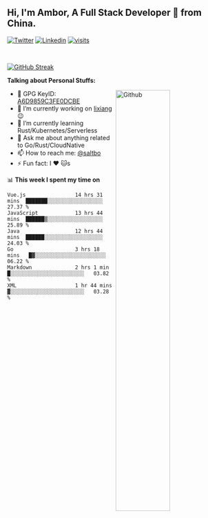 ## Hi, I'm Ambor, A Full Stack Developer 🚀 from China.

[![Twitter](https://img.shields.io/badge/-saltbo-1ca0f1?style=flat&logo=twitter&logoColor=white)](https://twitter.com/rdsaltbo)
[![Linkedin](https://img.shields.io/badge/-saltbo-blue?style=flat&logo=Linkedin&logoColor=white)](https://www.linkedin.com/in/saltbo/)
[![visits](https://visitor.vercel.app/page/saltbo?color=light-green)](https://github.com/saltbo/)

&nbsp;  

[![GitHub Streak](http://github-readme-streak-stats.herokuapp.com?user=saltbo&hide_border=true&date_format=M%20j%5B%2C%20Y%5D)](https://git.io/streak-stats)

**Talking about Personal Stuffs:**
<!-- Any image aligned to the right. Beware the width  -->
<img width="50%" align="right" alt="Github" src="https://raw.githubusercontent.com/saltbo/saltbo/master/images/git-header.svg" />

- 🤘 GPG KeyID: [A6D9859C3FE0DCBE](https://saltbo.cn/pgp_keys.asc)
- 🔭 I’m currently working on [lixiang](https://www.lixiang.com/) :wink:
- 🌱 I’m currently learning Rust/Kubernetes/Serverless
- 💬 Ask me about anything related to Go/Rust/CloudNative
- 📫 How to reach me: [@saltbo](https://t.me/saltbo)
- ⚡ Fun fact: I :heart: :cat:s


📊 **This week I spent my time on**
<!--START_SECTION:waka-->

```text
Vue.js                14 hrs 31 mins  ███████░░░░░░░░░░░░░░░░░░   27.37 %
JavaScript            13 hrs 44 mins  ██████▒░░░░░░░░░░░░░░░░░░   25.89 %
Java                  12 hrs 44 mins  ██████░░░░░░░░░░░░░░░░░░░   24.03 %
Go                    3 hrs 18 mins   █▓░░░░░░░░░░░░░░░░░░░░░░░   06.22 %
Markdown              2 hrs 1 min     █░░░░░░░░░░░░░░░░░░░░░░░░   03.82 %
XML                   1 hr 44 mins    ▓░░░░░░░░░░░░░░░░░░░░░░░░   03.28 %
```

<!--END_SECTION:waka-->
